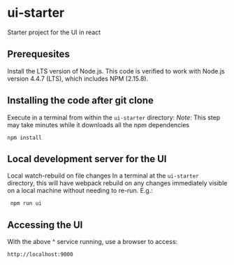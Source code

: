 ui-starter
=========
Starter project for the UI in react

## Prerequesites
Install the LTS version of Node.js.  This code is verified to work with Node.js version 4.4.7 (LTS), which includes NPM (2.15.8).

## Installing the code after git clone
Execute in a terminal from within the `ui-starter` directory:
*Note*: This step may take minutes while it downloads all the npm dependencies

    npm install

## Local development server for the UI
Local watch-rebuild on file changes
In a terminal at the `ui-starter` directory, this will have webpack rebuild on any changes immediately visible on a local machine without needing to re-run. E.g.:

     npm run ui

## Accessing the UI
With the above ^ service running, use a browser to access:

    http://localhost:9000
